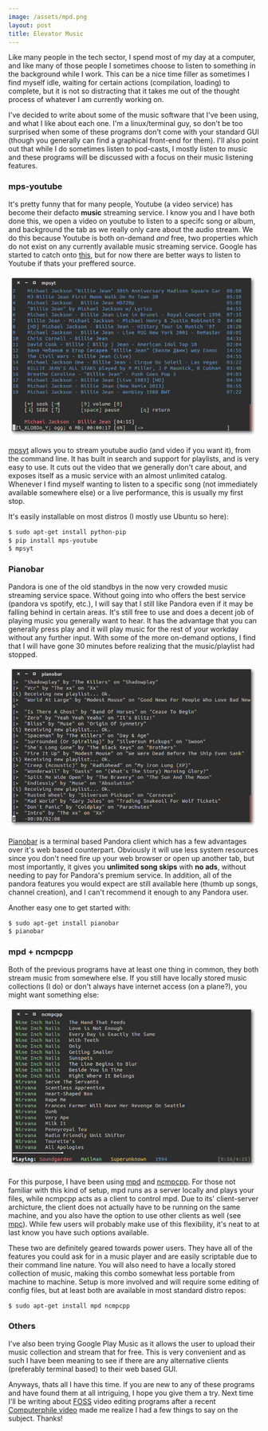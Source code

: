 ```yaml
---
image: /assets/mpd.png
layout: post
title: Elevator Music
---
```


Like many people in the tech sector, I spend most of my day at a computer, and
like many of those people I sometimes choose to listen to something in the
background while I work. This can be a nice time filler as sometimes I find
myself idle, waiting for certain actions (compilation, loading) to complete, but
it is not so distracting that it takes me out of the thought process of whatever
I am currently working on.

I've decided to write about some of the music software that I've been using, and
what I like about each one. I'm a linux/terminal guy, so don't be too surprised
when some of these programs don't come with your standard GUI (though you
generally can find a graphical front-end for them). I'll also point out that
while I do sometimes listen to pod-casts, I mostly listen to music and these
programs will be discussed with a focus on their music listening features.

### mps-youtube

It's pretty funny that for many people, Youtube (a video service) has become
their defacto __music__ streaming service. I know you and I have both done this,
we open a video on youtube to listen to a specifc song or album, and background
the tab as we really only care about the audio stream. We do this because
Youtube is both on-demand _and_ free, two properties which do not exist on any
currently available music streaming service. Google has started to catch onto
[this](http://www.theverge.com/2014/11/12/7201969/youtube-music-key-new-subscription-service),
but for now there are better ways to listen to Youtube if thats your preffered
source.

![mpsyt](/assets/mpsyt.png)

[mpsyt](https://github.com/np1/mps-youtube) allows you to stream youtube audio
(and video if you want it), from the command line. It has built in search and
support for playlists, and is very easy to use. It cuts out the video that we
generally don't care about, and exposes itself as a music service with an almost
unlimited catalog. Whenever I find myself wanting to listen to a specific song
(not immediately available somewhere else) or a live performance, this is
usually my first stop.

It's easily installable on most distros (I mostly use Ubuntu so here):

```sh
$ sudo apt-get install python-pip
$ pip install mps-youtube
$ mpsyt
```

### Pianobar

Pandora is one of the old standbys in the now very crowded music streaming
service space. Without going into who offers the best service (pandora vs
spotify, etc.), I will say that I still like Pandora even if it may be falling
behind in certain areas. It's still free to use and does a decent job of playing
music you generally want to hear. It has the advantage that you can generally
press play and it will play music for the rest of your workday without any
further input. With some of the more on-demand options, I find that I will have
gone 30 minutes before realizing that the music/playlist had stopped.

![mpsyt](/assets/pianobar.png)

[Pianobar](https://github.com/PromyLOPh/pianobar) is a terminal based Pandora
client which has a few advantages over it's web based counterpart. Obviously it
will use less system resources since you don't need fire up your web browser or
open up another tab, but most importantly, it gives you __unlimited song skips__
with __no ads__, without needing to pay for Pandora's premium service. In
addition, all of the pandora features you would expect are still available here
(thumb up songs, channel creation), and I can't recommend it enough to any
Pandora user.

Another easy one to get started with:

```sh
$ sudo apt-get install pianobar
$ pianobar
```

### mpd + ncmpcpp

Both of the previous programs have at least one thing in common, they both
stream music from somewhere else. If you still have locally stored music
collections (I do) or don't always have internet access (on a plane?), you might
want something else:

![ncmpcpp](/assets/mpd.png)

For this purpose, I have been using [mpd](http://www.musicpd.org/) and
[ncmpcpp](http://ncmpcpp.rybczak.net/). For those not familiar with this kind of
setup, mpd runs as a server locally and plays your files, while ncmpcpp acts as
a client to control mpd. Due to its' client-server archicture, the client does
not actually have to be running on the same machine, and you also have the
option to use other clients as well (see
[mpc](http://www.musicpd.org/clients/mpc/)). While few users will probably make
use of this flexibility, it's neat to at last know you have such options
available.

These two are definitely geared towards power users. They have all of the
features you could ask for in a music player and are easily scriptable due to
their command line nature. You will also need to have a locally stored
collection of music, making this combo somewhat less portable from machine to
machine. Setup is more involved and will require some editing of config files,
but at least both are available in most standard distro repos:

```sh
$ sudo apt-get install mpd ncmpcpp
```

### Others

I've also been trying Google Play Music as it allows the user to upload their
music collection and stream that for free. This is very convenient and as such I
have been meaning to see if there are any alternative clients (preferably
terminal based) to their web based GUI.

Anyways, thats all I have this time. If you are new to any of these programs and
have found them at all intriguing, I hope you give them a try. Next time I'll be
writing about [FOSS](http://en.wikipedia.org/wiki/Free_and_open-source_software)
video editing programs after a recent [Computerphile
video](https://www.youtube.com/watch?v=MS7hXuO2UKE&list=UU9-y-6csu5WGm29I7JiwpnA)
made me realize I had a few things to say on the subject. Thanks!
